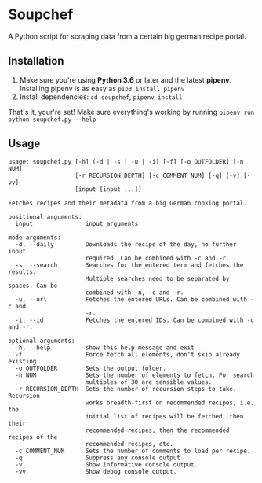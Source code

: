 # Soupchef

A Python script for scraping data from a certain big german recipe portal.



## Installation

1. Make sure you're using **Python 3.6** or later and the latest **pipenv**. Installing pipenv is as easy as `pip3 install pipenv`
2. Install dependencies: `cd soupchef`, `pipenv install`

That's it, your're set! Make sure everything's working by running `pipenv run python soupchef.py --help`



## Usage

```
usage: soupchef.py [-h] (-d | -s | -u | -i) [-f] [-o OUTFOLDER] [-n NUM]
                   [-r RECURSION_DEPTH] [-c COMMENT_NUM] [-q] [-v] [-vv]
                   [input [input ...]]

Fetches recipes and their metadata from a big German cooking portal.

positional arguments:
  input               input arguments

mode arguments:
  -d, --daily         Downloads the recipe of the day, no further input
                      required. Can be combined with -c and -r.
  -s, --search        Searches for the entered term and fetches the results.
                      Multiple searches need to be separated by spaces. Can be
                      combined with -n, -c and -r.
  -u, --url           Fetches the entered URLs. Can be combined with -c and
                      -r.
  -i, --id            Fetches the entered IDs. Can be combined with -c and -r.

optional arguments:
  -h, --help          show this help message and exit
  -f                  Force fetch all elements, don't skip already existing.
  -o OUTFOLDER        Sets the output folder.
  -n NUM              Sets the number of elements to fetch. For search
                      multiples of 30 are sensible values.
  -r RECURSION_DEPTH  Sets the number of recursion steps to take. Recursion
                      works breadth-first on recommended recipes, i.e. the
                      initial list of recipes will be fetched, then their
                      recommended recipes, then the recommended recipes of the
                      recommended recipes, etc.
  -c COMMENT_NUM      Sets the number of comments to load per recipe.
  -q                  Suppress any console output
  -v                  Show informative console output.
  -vv                 Show debug console output.

```
